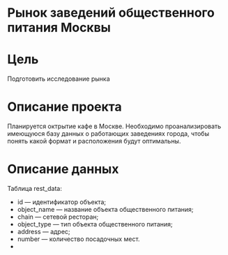 # Рынок заведений общественного питания Москвы
# Цель 
Подготовить исследование рынка
# Описание проекта
Планируется октрытие кафе в Москве. Необходимо проанализировать имеющуюся базу данных о работающих заведениях города, чтобы понять какой формат и расположения будут оптимальны.

# Описание данных
Таблица rest_data:
- id — идентификатор объекта;
- object_name — название объекта общественного питания;
- chain — сетевой ресторан;
- object_type — тип объекта общественного питания;
- address — адрес;
- number — количество посадочных мест.
-
